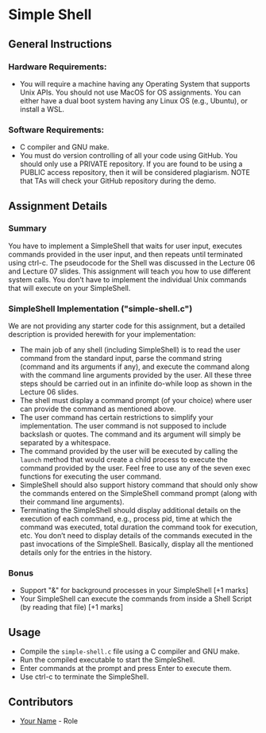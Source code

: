 # Simple Shell

## General Instructions

### Hardware Requirements:
- You will require a machine having any Operating System that supports Unix APIs. You should not use MacOS for OS assignments. You can either have a dual boot system having any Linux OS (e.g., Ubuntu), or install a WSL.

### Software Requirements:
- C compiler and GNU make.
- You must do version controlling of all your code using GitHub. You should only use a PRIVATE repository. If you are found to be using a PUBLIC access repository, then it will be considered plagiarism. NOTE that TAs will check your GitHub repository during the demo.

## Assignment Details

### Summary
You have to implement a SimpleShell that waits for user input, executes commands provided in the user input, and then repeats until terminated using ctrl-c. The pseudocode for the Shell was discussed in the Lecture 06 and Lecture 07 slides. This assignment will teach you how to use different system calls. You don’t have to implement the individual Unix commands that will execute on your SimpleShell.

### SimpleShell Implementation ("simple-shell.c")
We are not providing any starter code for this assignment, but a detailed description is provided herewith for your implementation:

- The main job of any shell (including SimpleShell) is to read the user command from the standard input, parse the command string (command and its arguments if any), and execute the command along with the command line arguments provided by the user. All these three steps should be carried out in an infinite do-while loop as shown in the Lecture 06 slides.
- The shell must display a command prompt (of your choice) where user can provide the command as mentioned above.
- The user command has certain restrictions to simplify your implementation. The user command is not supposed to include backslash or quotes. The command and its argument will simply be separated by a whitespace.
- The command provided by the user will be executed by calling the `launch` method that would create a child process to execute the command provided by the user. Feel free to use any of the seven exec functions for executing the user command.
- SimpleShell should also support history command that should only show the commands entered on the SimpleShell command prompt (along with their command line arguments).
- Terminating the SimpleShell should display additional details on the execution of each command, e.g., process pid, time at which the command was executed, total duration the command took for execution, etc. You don’t need to display details of the commands executed in the past invocations of the SimpleShell. Basically, display all the mentioned details only for the entries in the history.

### Bonus
- Support "&" for background processes in your SimpleShell [+1 marks]
- Your SimpleShell can execute the commands from inside a Shell Script (by reading that file) [+1 marks]

## Usage
- Compile the `simple-shell.c` file using a C compiler and GNU make.
- Run the compiled executable to start the SimpleShell.
- Enter commands at the prompt and press Enter to execute them.
- Use ctrl-c to terminate the SimpleShell.

## Contributors
- [Your Name](link_to_github_profile) - Role

